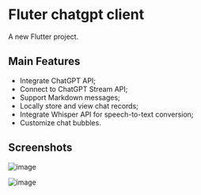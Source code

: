 # Fluter chatgpt client

A new Flutter project.

## Main Features
- Integrate ChatGPT API;
- Connect to ChatGPT Stream API;
- Support Markdown messages;
- Locally store and view chat records;
- Integrate Whisper API for speech-to-text conversion;
- Customize chat bubbles.

## Screenshots

![image](https://github.com/ted001/Flutter_ChatGPT/assets/8579944/003da5c0-f5b1-4984-afac-2fd4fe98844f)

![image](https://github.com/ted001/Flutter_ChatGPT/assets/8579944/7733a60f-f6b8-43d0-b45d-930cd26cf13d)
